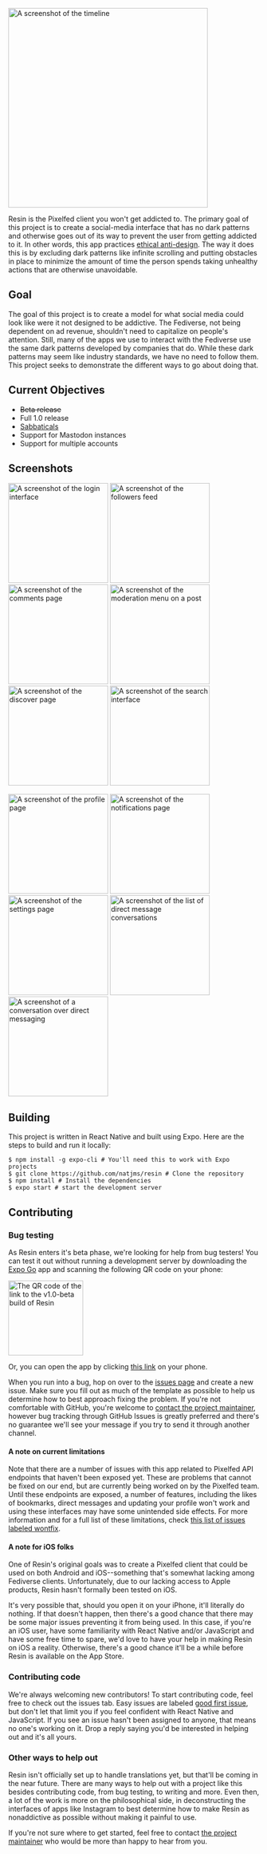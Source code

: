 <img
    src="assets/logo/logo-wordmark.png"
    alt="A screenshot of the timeline"
    width="400" />

Resin is the Pixelfed client you won't get addicted to. The primary goal of this
project is to create a social-media interface that has no dark patterns and
otherwise goes out of its way to prevent the user from getting addicted to it.
In other words, this app practices
[ethical anti-design](https://njms.ca/posts/ethical-anti-design.html). The way
it does this is by excluding dark patterns like infinite scrolling and
putting obstacles in place to minimize the amount of time the person spends
taking unhealthy actions that are otherwise unavoidable.

## Goal

The goal of this project is to create a model for what social media could look
like were it not designed to be addictive. The Fediverse, not being dependent
on ad revenue, shouldn't need to capitalize on people's attention. Still, many
of the apps we use to interact with the Fediverse use the same dark patterns
developed by companies that do. While these dark patterns may seem like industry
standards, we have no need to follow them. This project seeks to demonstrate
the different ways to go about doing that.

## Current Objectives
 * ~~Beta release~~
 * Full 1.0 release
 * [Sabbaticals](https://github.com/natjms/resin/issues/19)
 * Support for Mastodon instances
 * Support for multiple accounts

## Screenshots
<img
    src="assets/screenshots/login.png"
    alt="A screenshot of the login interface"
    width="200" />
<img
    src="assets/screenshots/feed.png"
    alt="A screenshot of the followers feed"
    width="200" />
<img
    src="assets/screenshots/comments.png"
    alt="A screenshot of the comments page"
    width="200" />
<img
    src="assets/screenshots/moderation.png"
    alt="A screenshot of the moderation menu on a post"
    width="200" />
<img
    src="assets/screenshots/discover.png"
    alt="A screenshot of the discover page"
    width="200" />
<img
    src="assets/screenshots/search.png"
    alt="A screenshot of the search interface"
    width="200" />

<img
    src="assets/screenshots/profile.png"
    alt="A screenshot of the profile page"
    width="200" />
<img
    src="assets/screenshots/notifications.png"
    alt="A screenshot of the notifications page"
    width="200" />
<img
    src="assets/screenshots/settings.png"
    alt="A screenshot of the settings page"
    width="200" />
<img
    src="assets/screenshots/direct-messages.png"
    alt="A screenshot of the list of direct message conversations"
    width="200" />
<img
    src="assets/screenshots/conversation.png"
    alt="A screenshot of a conversation over direct messaging"
    width="200" />

## Building

This project is written in React Native and built using Expo. Here are the
steps to build and run it locally:

```
$ npm install -g expo-cli # You'll need this to work with Expo projects
$ git clone https://github.com/natjms/resin # Clone the repository
$ npm install # Install the dependencies
$ expo start # start the development server
```

## Contributing

### Bug testing
As Resin enters it's beta phase, we're looking for help from bug testers! You
can test it out without running a development server by downloading the
[Expo Go](https://expo.dev/client) app and scanning the following QR code on
your phone:

<img
    src="assets/build-qr-code.png"
    alt="The QR code of the link to the v1.0-beta build of Resin"
    style="margin-left: auto; margin-right: auto; width: 150px"/>

Or, you can open the app by clicking [this link](exp://exp.host/@njms/Resin) on
your phone.

When you run into a bug, hop on over to the [issues page](https://github.com/natjms/resin/issues) and create a new issue. Make sure you fill out as much of the template as possible to help us determine how to best approach fixing the problem. If you're not comfortable with GitHub, you're welcome to [contact the project maintainer](https://social.njms.ca/nat), however bug tracking through GitHub Issues is greatly preferred and there's no guarantee we'll see your message if you try to send it through another channel.

#### A note on current limitations
Note that there are a number of issues with this app related to Pixelfed API endpoints that haven't been exposed yet. These are problems that cannot be fixed on our end, but are currently being worked on by the Pixelfed team. Until these endpoints are exposed, a number of features, including the likes of bookmarks, direct messages and updating your profile won't work and using these interfaces may have some unintended side effects. For more information and for a full list of these limitations, check [this list of issues labeled wontfix](https://github.com/natjms/resin/issues?q=is%3Aopen+is%3Aissue+label%3Awontfix).

#### A note for iOS folks
One of Resin's original goals was to create a Pixelfed client that could be
used on both Android and iOS--something that's somewhat lacking among
Fediverse clients. Unfortunately, due to our lacking access to Apple products,
Resin hasn't formally been tested on iOS.

It's very possible that, should you open it on your iPhone, it'll literally do
nothing. If that doesn't happen, then there's a good chance that there may be
some major issues preventing it from being used. In this case, if you're an iOS
user, have some familiarity with React Native and/or JavaScript and have some
free time to spare, we'd love to have your help in making Resin on iOS a
reality. Otherwise, there's a good chance it'll be a while before Resin is
available on the App Store.

### Contributing code

We're always welcoming new contributors! To start contributing code, feel free
to check out the issues tab. Easy issues are labeled
[good first issue](https://github.com/natjms/resin/issues?q=is%3Aopen+is%3Aissue+label%3A%22good+first+issue%22),
but don't let that limit you if you feel confident with React Native and
JavaScript. If you see an issue hasn't been assigned to anyone, that means no
one's working on it. Drop a reply saying you'd be interested in helping out and
it's all yours.

### Other ways to help out

Resin isn't officially set up to handle translations yet, but that'll be coming
in the near future. There are many ways to help out with a project like this
besides contributing code, from bug testing, to writing and more. Even then, a
lot of the work is more on the philosophical side, in deconstructing the
interfaces of apps like Instagram to best determine how to make Resin as
nonaddictive as possible without making it painful to use.

If you're not sure where to get started, feel free to contact
[the project maintainer](https://social.njms.ca/nat) who would be more than
happy to hear from you.
